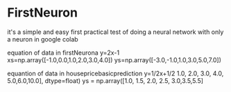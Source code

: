 # FirstNeuron
it's a simple and easy first practical test of doing a neural network with only a neuron in google colab 

equation of data in firstNeurona
y=2x-1
xs=np.array([-1.0,0.0,1.0,2.0,3.0,4.0])
ys=np.array([-3.0,-1.0,1.0,3.0,5.0,7.0])

equantion of data in housepricebasicprediction
y=1/2x+1/2
1.0, 2.0, 3.0, 4.0, 5.0,6.0,10.0], dtype=float)
ys = np.array([1.0, 1.5, 2.0, 2.5, 3.0,3.5,5.5]
